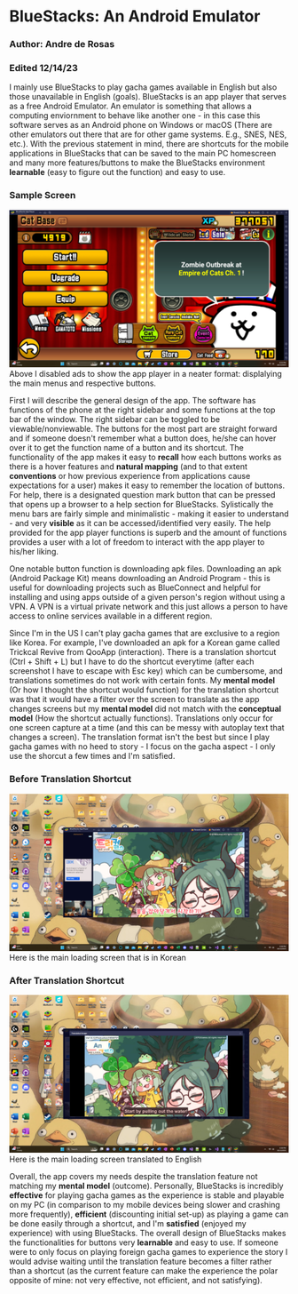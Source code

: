 # BlueStacks: An Android Emulator 
### Author: Andre de Rosas
### Edited 12/14/23


I mainly use BlueStacks to play gacha games available in English but also those unavailable in English (goals). BlueStacks is an app player that serves as a free Android Emulator. An emulator is something that allows a computing enviornment to behave like another one - in this case this software serves as an Android phone on Windows or macOS (There are other emulators out there that are for other game systems. E.g., SNES, NES, etc.). With the previous statement in mind, there are shortcuts for the mobile applications in BlueStacks that can be saved to the main PC homescreen and many more features/buttons to make the BlueStacks environment **learnable** (easy to figure out the function) and easy to use.


### Sample Screen
![Sample Game Screen](../assets/samplegamescreen.png)
Above I disabled ads to show the app player in a neater format: displalying the main menus and respective buttons. 


First I will describe the general design of the app. The software has functions of the phone at the right sidebar and some functions at the top bar of the window. The right sidebar can be toggled to be viewable/nonviewable. The buttons for the most part are straight forward and if someone doesn't remember what a button does, he/she can hover over it to get the function name of a button and its shortcut. The functionality of the app makes it easy to **recall** how each buttons works as there is a hover features and **natural mapping** (and to that extent **conventions** or how previous experience from applications cause expectations for a user) makes it easy to remember the location of buttons. For help, there is a designated question mark button that can be pressed that opens up a browser to a help section for BlueStacks. Sylistically the menu bars are fairly simple and minimalistic - making it easier to understand - and very **visible** as it can be accessed/identified very easily. The help provided for the app player functions is superb and the amount of functions provides a user with a lot of freedom to interact with the app player to his/her liking. 

One notable button function is downloading apk files. Downloading an apk (Android Package Kit) means downloading an Android Program - this is useful for downloading projects such as BlueConnect and helpful for installing and using apps outside of a given person's region without using a VPN. A VPN is a virtual private network and this just allows a person to have access to online services available in a different region. 

Since I'm in the US I can't play gacha games that are exclusive to a region like Korea. For example, I've downloaded an apk for a Korean game called Trickcal Revive from QooApp (interaction). There is a translation shortcut (Ctrl + Shift + L) but I have to do the shortcut everytime (after each screenshot I have to escape with Esc key) which can be cumbersome, and translations sometimes do not work with certain fonts. My **mental model** (Or how I thought the shortcut would function) for the translation shortcut was that it would have a filter over the screen to translate as the app changes screens but my **mental model** did not match with the **conceptual model** (How the shortcut actually functions). Translations only occur for one screen capture at a time (and this can be messy with autoplay text that changes a screen). The translation format isn't the best but since I play gacha games with no heed to story - I focus on the gacha aspect - I only use the shorcut a few times and I'm satisfied. 


### Before Translation Shortcut
![Before Translation](../assets/beforetranslation.png)
Here is the main loading screen that is in Korean


### After Translation Shortcut
![After Translation](../assets/aftertranslation.png)
Here is the main loading screen translated to English


Overall, the app covers my needs despite the translation feature not matching my **mental model** (outcome). Personally, BlueStacks is incredibly **effective** for playing gacha games as the experience is stable and playable on my PC (in comparison to my mobile devices being slower and crashing more frequently), **efficient** (discounting initial set-up) as playing a game can be done easily through a shortcut, and I'm **satisfied** (enjoyed my experience) with using BlueStacks. The overall design of BlueStacks makes the functionalities for buttons very **learnable** and easy to use. If someone were to only focus on playing foreign gacha games to experience the story I would advise waiting until the translation feature becomes a filter rather than a shortcut (as the current feature can make the experience the polar opposite of mine: not very effective, not efficient, and not satisfying).

